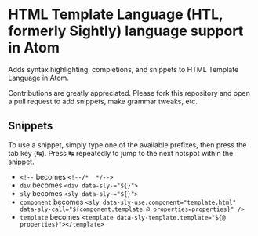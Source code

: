# HTML Template Language (HTL, formerly Sightly) language support in Atom

Adds syntax highlighting, completions, and snippets to HTML Template Language in Atom.

Contributions are greatly appreciated. Please fork this repository and open a
pull request to add snippets, make grammar tweaks, etc.

## Snippets

To use a snippet, simply type one of the available prefixes, then press the tab key (↹). Press ↹ repeatedly to jump to the next hotspot within the snippet.

* `<!--` becomes `<!--/*  */-->`
* `div` becomes `<div data-sly-="${}">`
* `sly` becomes `<sly data-sly-="${}">`
* `component` becomes `<sly data-sly-use.component="template.html" data-sly-call="${component.template @ properties=properties}" />`
* `template` becomes `<template data-sly-template.template="${@ properties}"></template>`
